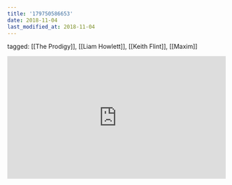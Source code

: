 ```yaml
---
title: '179750586653'
date: 2018-11-04
last_modified_at: 2018-11-04
---
```

tagged: [[The Prodigy]], [[Liam Howlett]], [[Keith Flint]], [[Maxim]]
<iframe allow="accelerometer; autoplay; clipboard-write; encrypted-media; gyroscope; picture-in-picture" allowfullscreen="" frameborder="0" height="281" id="youtube_iframe" src="https://www.youtube.com/embed/UFBPnZe_iMA?feature=oembed&amp;enablejsapi=1&amp;origin=https://safe.txmblr.com&amp;wmode=opaque" width="500"></iframe>